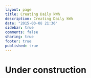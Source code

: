 ```yaml
---
layout: page
title: Creating Daily kWh
description: Creating Daily kWh
date: "2015-03-08 21:36"
sidebar: true
comments: false
sharing: true
footer: true
published: true
---
```


# Under construction
